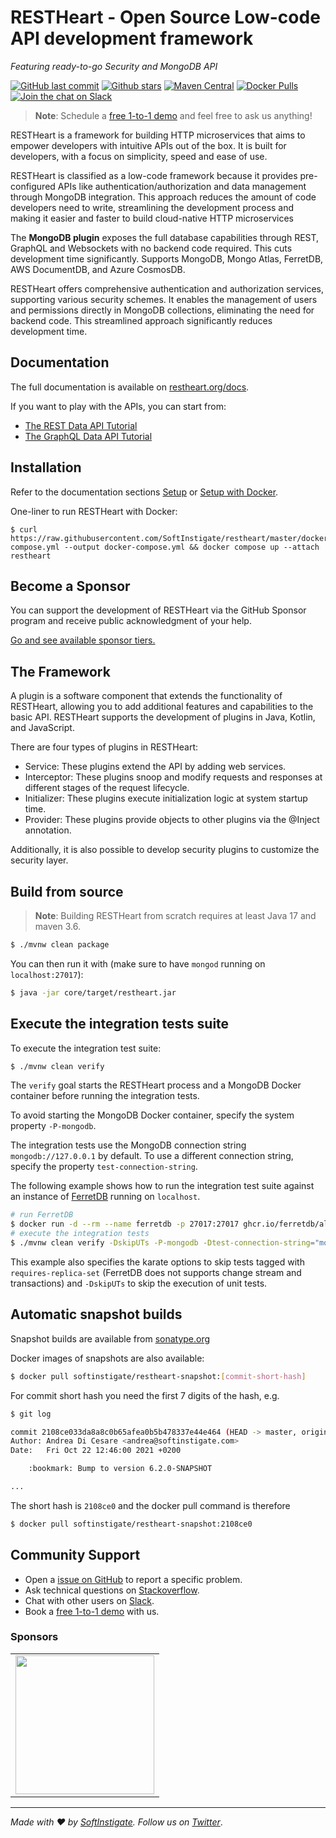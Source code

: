 # RESTHeart - Open Source Low-code API development framework

_Featuring ready-to-go Security and MongoDB API_

[![GitHub last commit](https://img.shields.io/github/last-commit/softinstigate/restheart)](https://github.com/SoftInstigate/restheart/commits/master)
[![Github stars](https://img.shields.io/github/stars/SoftInstigate/restheart?label=Github%20Stars)](https://github.com/SoftInstigate/restheart)
[![Maven Central](https://img.shields.io/maven-central/v/org.restheart/restheart.svg?label=Maven%20Central)](https://search.maven.org/search?q=g:org.restheart)
[![Docker Pulls](https://img.shields.io/docker/pulls/softinstigate/restheart.svg?maxAge=2592000)](https://hub.docker.com/r/softinstigate/restheart/)
[![Join the chat on Slack](https://img.shields.io/badge/chat-on%20slack-orange)](https://join.slack.com/t/restheart/shared_invite/zt-1olrhtoq8-5DdYLBWYDonFGEALhmgSXQ)

> **Note**: Schedule a [free 1-to-1 demo](https://calendly.com/restheart) and feel free to ask us anything!

RESTHeart is a framework for building HTTP microservices that aims to empower developers with intuitive APIs out of the box. It is built for developers, with a focus on simplicity, speed and ease of use.

RESTHeart is classified as a low-code framework because it provides pre-configured APIs like authentication/authorization and data management through MongoDB integration. This approach reduces the amount of code developers need to write, streamlining the development process and making it easier and faster to build cloud-native HTTP microservices

The **MongoDB plugin** exposes the full database capabilities through REST, GraphQL and Websockets with no backend code required. This cuts development time significantly. Supports MongoDB, Mongo Atlas, FerretDB, AWS DocumentDB, and Azure CosmosDB.

RESTHeart offers comprehensive authentication and authorization services, supporting various security schemes. It enables the management of users and permissions directly in MongoDB collections, eliminating the need for backend code. This streamlined approach significantly reduces development time.

## Documentation

The full documentation is available on [restheart.org/docs](https://restheart.org/docs/).

If you want to play with the APIs, you can start from:
- [The REST Data API Tutorial](https://restheart.org/docs/mongodb-rest/tutorial)
- [The GraphQL Data API Tutorial](https://restheart.org/docs/mongodb-graphql/tutorial)

## Installation

Refer to the documentation sections [Setup](https://restheart.org/docs/setup) or [Setup with Docker](https://restheart.org/docs/setup-with-docker).

One-liner to run RESTHeart with Docker:

```
$ curl https://raw.githubusercontent.com/SoftInstigate/restheart/master/docker-compose.yml --output docker-compose.yml && docker compose up --attach restheart
```

## Become a Sponsor

You can support the development of RESTHeart via the GitHub Sponsor program and receive public acknowledgment of your help.

[Go and see available sponsor tiers.](https://github.com/sponsors/SoftInstigate)

## The Framework

A plugin is a software component that extends the functionality of RESTHeart, allowing you to add additional features and capabilities to the basic API. RESTHeart supports the development of plugins in Java, Kotlin, and JavaScript.

There are four types of plugins in RESTHeart:

- Service: These plugins extend the API by adding web services.
- Interceptor: These plugins snoop and modify requests and responses at different stages of the request lifecycle.
- Initializer: These plugins execute initialization logic at system startup time.
- Provider: These plugins provide objects to other plugins via the @Inject annotation.

Additionally, it is also possible to develop security plugins to customize the security layer.

## Build from source

> **Note**: Building RESTHeart from scratch requires at least Java 17 and maven 3.6.

```bash
$ ./mvnw clean package
```

You can then run it with (make sure to have `mongod` running on `localhost:27017`):

```bash
$ java -jar core/target/restheart.jar
```

## Execute the integration tests suite

To execute the integration test suite:

```bash
$ ./mvnw clean verify
```

The `verify` goal starts the RESTHeart process and a MongoDB Docker container before running the integration tests.

To avoid starting the MongoDB Docker container, specify the system property `-P-mongodb`.

The integration tests use the MongoDB connection string `mongodb://127.0.0.1` by default. To use a different connection string, specify the property `test-connection-string`.

The following example shows how to run the integration test suite against an instance of [FerretDB](https://www.ferretdb.io) running on `localhost`.

```bash
# run FerretDB
$ docker run -d --rm --name ferretdb -p 27017:27017 ghcr.io/ferretdb/all-in-one
# execute the integration tests
$ ./mvnw clean verify -DskipUTs -P-mongodb -Dtest-connection-string="mongodb://username:password@localhost/ferretdb?authMechanism=PLAIN" -Dkarate.options="--tags ~@requires-replica-set"
```

This example also specifies the karate options to skip tests tagged with `requires-replica-set` (FerretDB does not supports change stream and transactions) and `-DskipUTs` to skip the execution of unit tests.

## Automatic snapshot builds

Snapshot builds are available from [sonatype.org](https://s01.oss.sonatype.org/content/repositories/snapshots/org/restheart/restheart/)

Docker images of snapshots are also available:

```bash
$ docker pull softinstigate/restheart-snapshot:[commit-short-hash]
```

For commit short hash you need the first 7 digits of the hash, e.g.

```bash
$ git log

commit 2108ce033da8a8c0b65afea0b5b478337e44e464 (HEAD -> master, origin/master, origin/HEAD)
Author: Andrea Di Cesare <andrea@softinstigate.com>
Date:   Fri Oct 22 12:46:00 2021 +0200

    :bookmark: Bump to version 6.2.0-SNAPSHOT

...
```

The short hash is `2108ce0` and the docker pull command is therefore

```bash
$ docker pull softinstigate/restheart-snapshot:2108ce0
```

## Community Support

- Open a [issue on GitHub](https://github.com/SoftInstigate/restheart/issues/new) to report a specific problem.
- Ask technical questions on [Stackoverflow](https://stackoverflow.com/questions/ask?tags=restheart).
- Chat with other users on [Slack](https://join.slack.com/t/restheart/shared_invite/zt-1olrhtoq8-5DdYLBWYDonFGEALhmgSXQ).
- Book a [free 1-to-1 demo](https://calendly.com/restheart) with us.

### Sponsors

<table>
  <tbody>
    <tr>
      <td align="center" valign="middle">
        <a href="https://www.softinstigate.com" target="_blank">
          <img width="222px" src="https://www.softinstigate.com/images/logo.png">
        </a>
      </td>
    </tr>
  </tbody>
</table>

---

_Made with :heart: by [SoftInstigate](https://www.softinstigate.com). Follow us on [Twitter](https://twitter.com/softinstigate)_.
